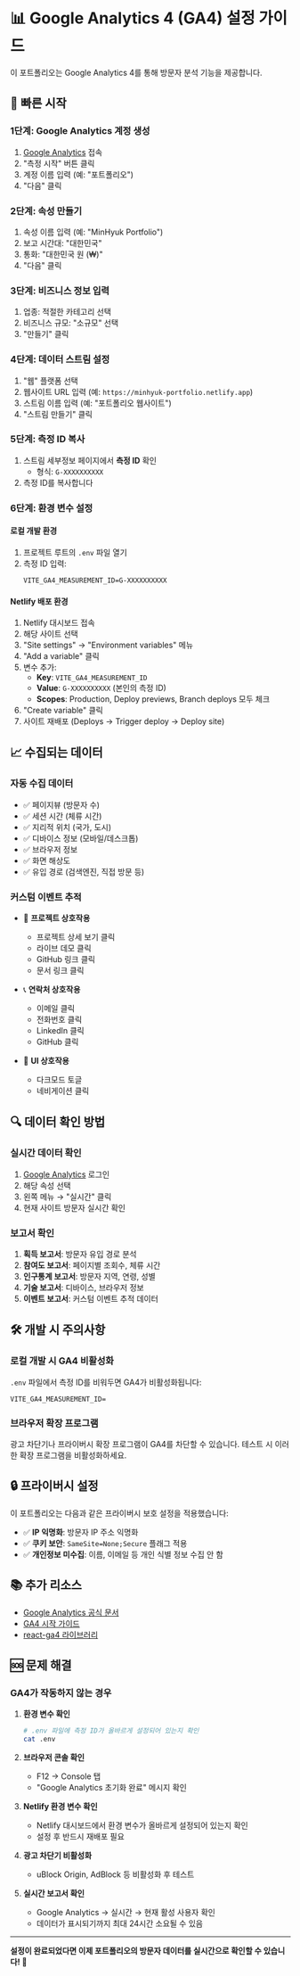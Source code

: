# 📊 Google Analytics 4 (GA4) 설정 가이드

이 포트폴리오는 Google Analytics 4를 통해 방문자 분석 기능을 제공합니다.

## 🚀 빠른 시작

### 1단계: Google Analytics 계정 생성

1. [Google Analytics](https://analytics.google.com/) 접속
2. "측정 시작" 버튼 클릭
3. 계정 이름 입력 (예: "포트폴리오")
4. "다음" 클릭

### 2단계: 속성 만들기

1. 속성 이름 입력 (예: "MinHyuk Portfolio")
2. 보고 시간대: "대한민국"
3. 통화: "대한민국 원 (₩)"
4. "다음" 클릭

### 3단계: 비즈니스 정보 입력

1. 업종: 적절한 카테고리 선택
2. 비즈니스 규모: "소규모" 선택
3. "만들기" 클릭

### 4단계: 데이터 스트림 설정

1. "웹" 플랫폼 선택
2. 웹사이트 URL 입력 (예: `https://minhyuk-portfolio.netlify.app`)
3. 스트림 이름 입력 (예: "포트폴리오 웹사이트")
4. "스트림 만들기" 클릭

### 5단계: 측정 ID 복사

1. 스트림 세부정보 페이지에서 **측정 ID** 확인
   - 형식: `G-XXXXXXXXXX`
2. 측정 ID를 복사합니다

### 6단계: 환경 변수 설정

#### 로컬 개발 환경

1. 프로젝트 루트의 `.env` 파일 열기
2. 측정 ID 입력:
   ```env
   VITE_GA4_MEASUREMENT_ID=G-XXXXXXXXXX
   ```

#### Netlify 배포 환경

1. Netlify 대시보드 접속
2. 해당 사이트 선택
3. "Site settings" → "Environment variables" 메뉴
4. "Add a variable" 클릭
5. 변수 추가:
   - **Key**: `VITE_GA4_MEASUREMENT_ID`
   - **Value**: `G-XXXXXXXXXX` (본인의 측정 ID)
   - **Scopes**: Production, Deploy previews, Branch deploys 모두 체크
6. "Create variable" 클릭
7. 사이트 재배포 (Deploys → Trigger deploy → Deploy site)

## 📈 수집되는 데이터

### 자동 수집 데이터
- ✅ 페이지뷰 (방문자 수)
- ✅ 세션 시간 (체류 시간)
- ✅ 지리적 위치 (국가, 도시)
- ✅ 디바이스 정보 (모바일/데스크톱)
- ✅ 브라우저 정보
- ✅ 화면 해상도
- ✅ 유입 경로 (검색엔진, 직접 방문 등)

### 커스텀 이벤트 추적
- 🎯 **프로젝트 상호작용**
  - 프로젝트 상세 보기 클릭
  - 라이브 데모 클릭
  - GitHub 링크 클릭
  - 문서 링크 클릭

- 📞 **연락처 상호작용**
  - 이메일 클릭
  - 전화번호 클릭
  - LinkedIn 클릭
  - GitHub 클릭

- 🎨 **UI 상호작용**
  - 다크모드 토글
  - 네비게이션 클릭

## 🔍 데이터 확인 방법

### 실시간 데이터 확인
1. [Google Analytics](https://analytics.google.com/) 로그인
2. 해당 속성 선택
3. 왼쪽 메뉴 → "실시간" 클릭
4. 현재 사이트 방문자 실시간 확인

### 보고서 확인
1. **획득 보고서**: 방문자 유입 경로 분석
2. **참여도 보고서**: 페이지별 조회수, 체류 시간
3. **인구통계 보고서**: 방문자 지역, 연령, 성별
4. **기술 보고서**: 디바이스, 브라우저 정보
5. **이벤트 보고서**: 커스텀 이벤트 추적 데이터

## 🛠️ 개발 시 주의사항

### 로컬 개발 시 GA4 비활성화
`.env` 파일에서 측정 ID를 비워두면 GA4가 비활성화됩니다:
```env
VITE_GA4_MEASUREMENT_ID=
```

### 브라우저 확장 프로그램
광고 차단기나 프라이버시 확장 프로그램이 GA4를 차단할 수 있습니다. 테스트 시 이러한 확장 프로그램을 비활성화하세요.

## 🔒 프라이버시 설정

이 포트폴리오는 다음과 같은 프라이버시 보호 설정을 적용했습니다:

- ✅ **IP 익명화**: 방문자 IP 주소 익명화
- ✅ **쿠키 보안**: `SameSite=None;Secure` 플래그 적용
- ✅ **개인정보 미수집**: 이름, 이메일 등 개인 식별 정보 수집 안 함

## 📚 추가 리소스

- [Google Analytics 공식 문서](https://support.google.com/analytics)
- [GA4 시작 가이드](https://support.google.com/analytics/answer/9304153)
- [react-ga4 라이브러리](https://github.com/codler/react-ga4)

## 🆘 문제 해결

### GA4가 작동하지 않는 경우

1. **환경 변수 확인**
   ```bash
   # .env 파일에 측정 ID가 올바르게 설정되어 있는지 확인
   cat .env
   ```

2. **브라우저 콘솔 확인**
   - F12 → Console 탭
   - "Google Analytics 초기화 완료" 메시지 확인

3. **Netlify 환경 변수 확인**
   - Netlify 대시보드에서 환경 변수가 올바르게 설정되어 있는지 확인
   - 설정 후 반드시 재배포 필요

4. **광고 차단기 비활성화**
   - uBlock Origin, AdBlock 등 비활성화 후 테스트

5. **실시간 보고서 확인**
   - Google Analytics → 실시간 → 현재 활성 사용자 확인
   - 데이터가 표시되기까지 최대 24시간 소요될 수 있음

---

**설정이 완료되었다면 이제 포트폴리오의 방문자 데이터를 실시간으로 확인할 수 있습니다! 🎉**
